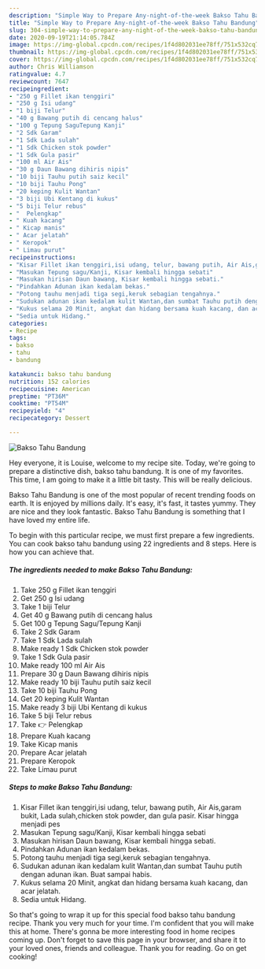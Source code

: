 ```yaml
---
description: "Simple Way to Prepare Any-night-of-the-week Bakso Tahu Bandung"
title: "Simple Way to Prepare Any-night-of-the-week Bakso Tahu Bandung"
slug: 304-simple-way-to-prepare-any-night-of-the-week-bakso-tahu-bandung
date: 2020-09-19T21:14:05.784Z
image: https://img-global.cpcdn.com/recipes/1f4d802031ee78ff/751x532cq70/bakso-tahu-bandung-resipi-foto-utama.jpg
thumbnail: https://img-global.cpcdn.com/recipes/1f4d802031ee78ff/751x532cq70/bakso-tahu-bandung-resipi-foto-utama.jpg
cover: https://img-global.cpcdn.com/recipes/1f4d802031ee78ff/751x532cq70/bakso-tahu-bandung-resipi-foto-utama.jpg
author: Chris Williamson
ratingvalue: 4.7
reviewcount: 7647
recipeingredient:
- "250 g Fillet ikan tenggiri"
- "250 g Isi udang"
- "1 biji Telur"
- "40 g Bawang putih di cencang halus"
- "100 g Tepung SaguTepung Kanji"
- "2 Sdk Garam"
- "1 Sdk Lada sulah"
- "1 Sdk Chicken stok powder"
- "1 Sdk Gula pasir"
- "100 ml Air Ais"
- "30 g Daun Bawang dihiris nipis"
- "10 biji Tauhu putih saiz kecil"
- "10 biji Tauhu Pong"
- "20 keping Kulit Wantan"
- "3 biji Ubi Kentang di kukus"
- "5 biji Telur rebus"
- "  Pelengkap"
- " Kuah kacang"
- " Kicap manis"
- " Acar jelatah"
- " Keropok"
- " Limau purut"
recipeinstructions:
- "Kisar Fillet ikan tenggiri,isi udang, telur, bawang putih, Air Ais,garam bukit, Lada sulah,chicken stok powder, dan gula pasir. Kisar hingga menjadi pes"
- "Masukan Tepung sagu/Kanji, Kisar kembali hingga sebati"
- "Masukan hirisan Daun bawang, Kisar kembali hingga sebati."
- "Pindahkan Adunan ikan kedalam bekas."
- "Potong tauhu menjadi tiga segi,keruk sebagian tengahnya."
- "Sudukan adunan ikan kedalam kulit Wantan,dan sumbat Tauhu putih dengan adunan ikan. Buat sampai habis."
- "Kukus selama 20 Minit, angkat dan hidang bersama kuah kacang, dan acar jelatah."
- "Sedia untuk Hidang."
categories:
- Recipe
tags:
- bakso
- tahu
- bandung

katakunci: bakso tahu bandung 
nutrition: 152 calories
recipecuisine: American
preptime: "PT36M"
cooktime: "PT54M"
recipeyield: "4"
recipecategory: Dessert

---
```



![Bakso Tahu Bandung](https://img-global.cpcdn.com/recipes/1f4d802031ee78ff/751x532cq70/bakso-tahu-bandung-resipi-foto-utama.jpg)

Hey everyone, it is Louise, welcome to my recipe site. Today, we're going to prepare a distinctive dish, bakso tahu bandung. It is one of my favorites. This time, I am going to make it a little bit tasty. This will be really delicious.

Bakso Tahu Bandung is one of the most popular of recent trending foods on earth. It is enjoyed by millions daily. It's easy, it's fast, it tastes yummy. They are nice and they look fantastic. Bakso Tahu Bandung is something that I have loved my entire life.




To begin with this particular recipe, we must first prepare a few ingredients. You can cook bakso tahu bandung using 22 ingredients and 8 steps. Here is how you can achieve that.

<!--inarticleads1-->

##### The ingredients needed to make Bakso Tahu Bandung:

1. Take 250 g Fillet ikan tenggiri
1. Get 250 g Isi udang
1. Take 1 biji Telur
1. Get 40 g Bawang putih di cencang halus
1. Get 100 g Tepung Sagu/Tepung Kanji
1. Take 2 Sdk Garam
1. Take 1 Sdk Lada sulah
1. Make ready 1 Sdk Chicken stok powder
1. Take 1 Sdk Gula pasir
1. Make ready 100 ml Air Ais
1. Prepare 30 g Daun Bawang dihiris nipis
1. Make ready 10 biji Tauhu putih saiz kecil
1. Take 10 biji Tauhu Pong
1. Get 20 keping Kulit Wantan
1. Make ready 3 biji Ubi Kentang di kukus
1. Take 5 biji Telur rebus
1. Take  👉 Pelengkap
1. Prepare  Kuah kacang
1. Take  Kicap manis
1. Prepare  Acar jelatah
1. Prepare  Keropok
1. Take  Limau purut




<!--inarticleads2-->

##### Steps to make Bakso Tahu Bandung:

1. Kisar Fillet ikan tenggiri,isi udang, telur, bawang putih, Air Ais,garam bukit, Lada sulah,chicken stok powder, dan gula pasir. Kisar hingga menjadi pes
1. Masukan Tepung sagu/Kanji, Kisar kembali hingga sebati
1. Masukan hirisan Daun bawang, Kisar kembali hingga sebati.
1. Pindahkan Adunan ikan kedalam bekas.
1. Potong tauhu menjadi tiga segi,keruk sebagian tengahnya.
1. Sudukan adunan ikan kedalam kulit Wantan,dan sumbat Tauhu putih dengan adunan ikan. Buat sampai habis.
1. Kukus selama 20 Minit, angkat dan hidang bersama kuah kacang, dan acar jelatah.
1. Sedia untuk Hidang.




So that's going to wrap it up for this special food bakso tahu bandung recipe. Thank you very much for your time. I'm confident that you will make this at home. There's gonna be more interesting food in home recipes coming up. Don't forget to save this page in your browser, and share it to your loved ones, friends and colleague. Thank you for reading. Go on get cooking!
